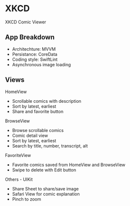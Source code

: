 # XKCD
XKCD Comic Viewer

## App Breakdown
 * Architechture: MVVM
 * Persistance: CoreData
 * Coding style: SwiftLint
 * Asynchronous image loading

## Views
HomeView
 * Scrollable comics with description
 * Sort by latest, earliest
 * Share and favorite button

BrowseView
 * Browse scrollable comics
 * Comic detail view
 * Sort by latest, earliest
 * Search by title, number, transcript, alt

FavoriteView
 * Favorite comics saved from HomeView and BrowseView
 * Swipe to delete with Edit button

Others - UIKit
 * Share Sheet to share/save image
 * Safari View for comic explanation
 * Pinch to zoom
